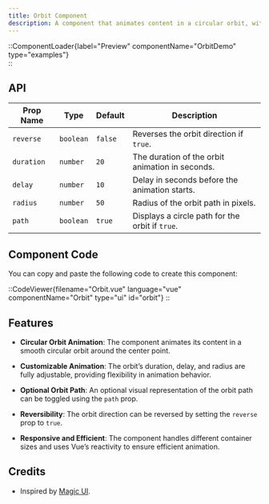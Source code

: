 ```yaml
---
title: Orbit Component
description: A component that animates content in a circular orbit, with customizable duration, delay, and radius. It also offers an optional orbit path display.
---
```


::ComponentLoader{label="Preview" componentName="OrbitDemo" type="examples"}  
::

## API

| Prop Name  | Type     | Default | Description                                                                         |
| ---------- | -------- | ------- | ----------------------------------------------------------------------------------- |
| `reverse`  | `boolean`| `false` | Reverses the orbit direction if `true`.                                             |
| `duration` | `number` | `20`    | The duration of the orbit animation in seconds.                                     |
| `delay`    | `number` | `10`    | Delay in seconds before the animation starts.                                       |
| `radius`   | `number` | `50`    | Radius of the orbit path in pixels.                                                 |
| `path`     | `boolean`| `true`  | Displays a circle path for the orbit if `true`.                                     |

## Component Code

You can copy and paste the following code to create this component:

::CodeViewer{filename="Orbit.vue" language="vue" componentName="Orbit" type="ui" id="orbit"}
::

## Features

- **Circular Orbit Animation**: The component animates its content in a smooth circular orbit around the center point.
  
- **Customizable Animation**: The orbit’s duration, delay, and radius are fully adjustable, providing flexibility in animation behavior.

- **Optional Orbit Path**: An optional visual representation of the orbit path can be toggled using the `path` prop.

- **Reversibility**: The orbit direction can be reversed by setting the `reverse` prop to `true`.

- **Responsive and Efficient**: The component handles different container sizes and uses Vue’s reactivity to ensure efficient animation.

## Credits

- Inspired by [Magic UI](https://magicui.design/docs/components/orbiting-circles).